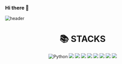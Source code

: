 ### Hi there 👋

<!--
**inhyoe/inhyoe** is a ✨ _special_ ✨ repository because its `README.md` (this file) appears on your GitHub profile.

Here are some ideas to get you started:

- 🔭 I’m currently working on ...
- 🌱 I’m currently learning ...
- 👯 I’m looking to collaborate on ...
- 🤔 I’m looking for help with ...
- 💬 Ask me about ...
- 📫 How to reach me: ...
- 😄 Pronouns: ...
- ⚡ Fun fact: ...
-->

![header](https://capsule-render.vercel.app/api?type=wave&color=timeGradient&height=300&section=header&text=inhyoe's%intro&fontSize=90)

<div align=center><h1>📚 STACKS</h1></div>
<div align=center> 
  <img alt="Python" src ="https://img.shields.io/badge/Python-3776AB.svg?&style=for-the-badge&logo=Python&logoColor=white"/>
  <img src="https://img.shields.io/badge/java-007396?style=for-the-badge&logo=java&logoColor=white"> 
<img src="https://img.shields.io/badge/react-61DAFB?style=for-the-badge&logo=react&logoColor=black">
<img src="https://img.shields.io/badge/javascript-F7DF1E?style=for-the-badge&logo=javascript&logoColor=black">
  <img src="https://img.shields.io/badge/node.js-339933?style=for-the-badge&logo=Node.js&logoColor=white">
  <img src="https://img.shields.io/badge/표시할이름-색상?style=for-the-badge&logo=#E0234E&logoColor=white">
  <img src="https://img.shields.io/badge/표시할이름-색상?style=for-the-badge&logo=#7F52FF&logoColor=white">
  <img src="https://img.shields.io/badge/표시할이름-색상?style=for-the-badge&logo=#777BB4&logoColor=white">
  <img src="https://img.shields.io/badge/표시할이름-색상?style=for-the-badge&logo=#FF2D20&logoColor=white">
</div>
